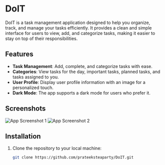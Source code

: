 # DoIT

DoIT is a task management application designed to help you organize, track, and manage your tasks efficiently. It provides a clean and simple interface for users to view, add, and categorize tasks, making it easier to stay on top of their responsibilities.

## Features

- **Task Management**: Add, complete, and categorize tasks with ease.
- **Categories**: View tasks for the day, important tasks, planned tasks, and tasks assigned to you.
- **User Profile**: Display user profile information with an image for a personalized touch.
- **Dark Mode**: The app supports a dark mode for users who prefer it.

## Screenshots


![App Screenshot 1](https://i.ibb.co/XyqPMdg/ss1.png)
![App Screenshot 2](https://i.ibb.co/601CT8h/image.png)






## Installation

1. Clone the repository to your local machine:

   ```bash
   git clone https://github.com/prateeksteaparty/DoIT.git
